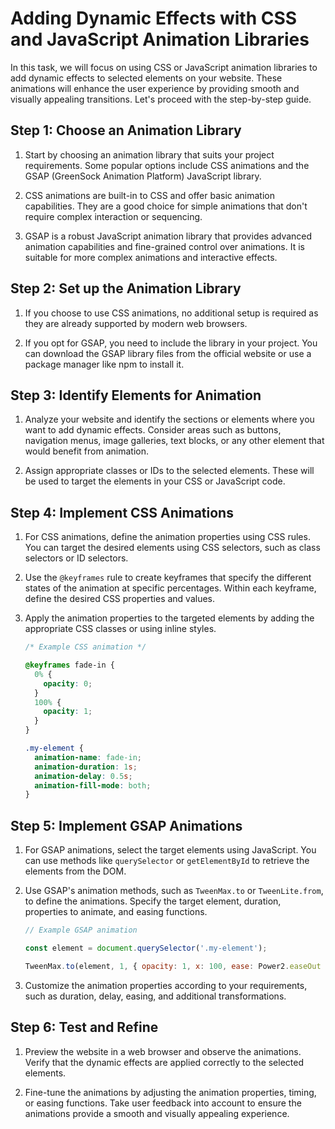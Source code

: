# Adding Dynamic Effects with CSS and JavaScript Animation Libraries

In this task, we will focus on using CSS or JavaScript animation libraries to add dynamic effects to selected elements on your website. These animations will enhance the user experience by providing smooth and visually appealing transitions. Let's proceed with the step-by-step guide.

## Step 1: Choose an Animation Library

1. Start by choosing an animation library that suits your project requirements. Some popular options include CSS animations and the GSAP (GreenSock Animation Platform) JavaScript library.

2. CSS animations are built-in to CSS and offer basic animation capabilities. They are a good choice for simple animations that don't require complex interaction or sequencing.

3. GSAP is a robust JavaScript animation library that provides advanced animation capabilities and fine-grained control over animations. It is suitable for more complex animations and interactive effects.

## Step 2: Set up the Animation Library

1. If you choose to use CSS animations, no additional setup is required as they are already supported by modern web browsers.

2. If you opt for GSAP, you need to include the library in your project. You can download the GSAP library files from the official website or use a package manager like npm to install it.

## Step 3: Identify Elements for Animation

1. Analyze your website and identify the sections or elements where you want to add dynamic effects. Consider areas such as buttons, navigation menus, image galleries, text blocks, or any other element that would benefit from animation.

2. Assign appropriate classes or IDs to the selected elements. These will be used to target the elements in your CSS or JavaScript code.

## Step 4: Implement CSS Animations

1. For CSS animations, define the animation properties using CSS rules. You can target the desired elements using CSS selectors, such as class selectors or ID selectors.

2. Use the `@keyframes` rule to create keyframes that specify the different states of the animation at specific percentages. Within each keyframe, define the desired CSS properties and values.

3. Apply the animation properties to the targeted elements by adding the appropriate CSS classes or using inline styles.
    
    ```css
    /* Example CSS animation */
    
    @keyframes fade-in {
      0% {
        opacity: 0;
      }
      100% {
        opacity: 1;
      }
    }
    
    .my-element {
      animation-name: fade-in;
      animation-duration: 1s;
      animation-delay: 0.5s;
      animation-fill-mode: both;
    }
    ```

## Step 5: Implement GSAP Animations

1. For GSAP animations, select the target elements using JavaScript. You can use methods like `querySelector` or `getElementById` to retrieve the elements from the DOM.

2. Use GSAP's animation methods, such as `TweenMax.to` or `TweenLite.from`, to define the animations. Specify the target element, duration, properties to animate, and easing functions.

    ```javascript
    // Example GSAP animation
    
    const element = document.querySelector('.my-element');
    
    TweenMax.to(element, 1, { opacity: 1, x: 100, ease: Power2.easeOut });
    ```

3. Customize the animation properties according to your requirements, such as duration, delay, easing, and additional transformations.

## Step 6: Test and Refine

1. Preview the website in a web browser and observe the animations. Verify that the dynamic effects are applied correctly to the selected elements.

2. Fine-tune the animations by adjusting the animation properties, timing, or easing functions. Take user feedback into account to ensure the animations provide a smooth and visually appealing experience.
